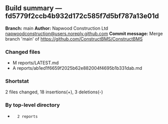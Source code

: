 ## Build summary — fd5779f2ccb4b932d172c585f7d5bf787a13e01d

**Branch:** main
**Author:** Napwood Construction Ltd <napwoodconstruction@users.noreply.github.com>
**Commit message:** Merge branch 'main' of https://github.com/ConstructBMS/ConstructBMS

### Changed files
 - M	reports/LATEST.md
 - A	reports/ab1ed1f6659f2025b62e882004f4695b1b331dab.md

### Shortstat
 2 files changed, 18 insertions(+), 3 deletions(-)

### By top-level directory
 -       2 reports
